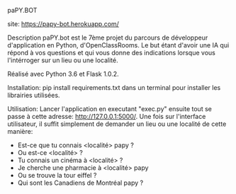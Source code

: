 paPY.BOT

site: https://papy-bot.herokuapp.com/

Description
paPY.bot est le 7ème projet du parcours de développeur d'application en Python, d'OpenClassRooms.
Le but étant d'avoir une IA qui répond à vos questions et qui vous donne des indications lorsque vous l'intérroger sur un lieu ou une localité.

Réalisé avec Python 3.6 et Flask 1.0.2.

Installation:
pip install requirements.txt dans un terminal pour installer les librairies utilisées.

Utilisation:
Lancer l'application en executant "exec.py" ensuite tout se passe à cette adresse: http://127.0.0.1:5000/.
Une fois sur l'interface utilisateur, il suffit simplement de demander un lieu ou une localité de cette manière:

- Est-ce que tu connais <localité> papy ?
- Ou est-ce <localité> ?
- Tu connais un cinéma à <localité> ?
- Je cherche une pharmacie à <localité> papy
- Ou se trouve la tour eiffel ?
- Qui sont les Canadiens de Montréal papy ?
